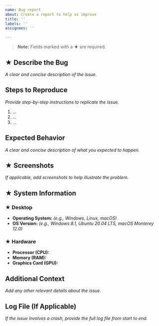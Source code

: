 ```yaml
---
name: Bug report
about: Create a report to help us improve
title: ''
labels: ''
assignees: ''

---
```


> **Note:** Fields marked with a **★** are required.  

## **★ Describe the Bug**  
_A clear and concise description of the issue._  

## **Steps to Reproduce**  
_Provide step-by-step instructions to replicate the issue._  

1. …  
2. …  
3. …  

## **Expected Behavior**  
_A clear and concise description of what you expected to happen._  

## **★ Screenshots**  
_If applicable, add screenshots to help illustrate the problem._  

## **★ System Information**  

### **★ Desktop**  
- **Operating System:** _(e.g., Windows, Linux, macOS)_  
- **OS Version:** _(e.g., Windows 8.1, Ubuntu 20.04 LTS, macOS Monterey 12.0)_  

### **★ Hardware**  
- **Processor (CPU):**  
- **Memory (RAM):**  
- **Graphics Card (GPU):**  

## **Additional Context**  
_Add any other relevant details about the issue._  

## **Log File (If Applicable)**  
_If the issue involves a crash, provide the full log file from start to end._

